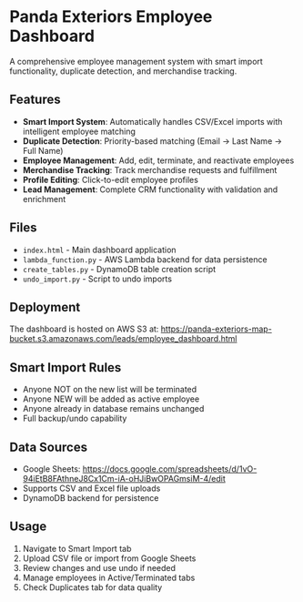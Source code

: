 # Panda Exteriors Employee Dashboard

A comprehensive employee management system with smart import functionality, duplicate detection, and merchandise tracking.

## Features

- **Smart Import System**: Automatically handles CSV/Excel imports with intelligent employee matching
- **Duplicate Detection**: Priority-based matching (Email → Last Name → Full Name)
- **Employee Management**: Add, edit, terminate, and reactivate employees
- **Merchandise Tracking**: Track merchandise requests and fulfillment
- **Profile Editing**: Click-to-edit employee profiles
- **Lead Management**: Complete CRM functionality with validation and enrichment

## Files

- `index.html` - Main dashboard application
- `lambda_function.py` - AWS Lambda backend for data persistence
- `create_tables.py` - DynamoDB table creation script
- `undo_import.py` - Script to undo imports

## Deployment

The dashboard is hosted on AWS S3 at:
https://panda-exteriors-map-bucket.s3.amazonaws.com/leads/employee_dashboard.html

## Smart Import Rules

- Anyone NOT on the new list will be terminated
- Anyone NEW will be added as active employee  
- Anyone already in database remains unchanged
- Full backup/undo capability

## Data Sources

- Google Sheets: https://docs.google.com/spreadsheets/d/1vO-94iEtB8FAthneJ8Cx1Cm-iA-oHJiBwOPAGmsiM-4/edit
- Supports CSV and Excel file uploads
- DynamoDB backend for persistence

## Usage

1. Navigate to Smart Import tab
2. Upload CSV file or import from Google Sheets
3. Review changes and use undo if needed
4. Manage employees in Active/Terminated tabs
5. Check Duplicates tab for data quality